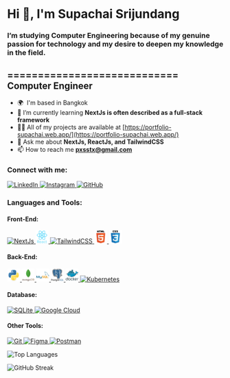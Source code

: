 # Hi 👋, I'm Supachai Srijundang
### I’m studying Computer Engineering because of my genuine passion for technology and my desire to deepen my knowledge in the field.
============================  
Computer Engineer 
----------------- 
- 🌍  I'm based in Bangkok
- 🌱 I’m currently learning **NextJs is often described as a full-stack framework**
- 👨‍💻 All of my projects are available at [https://portfolio-supachai.web.app/](https://portfolio-supachai.web.app/)
- 💬 Ask me about **NextJs, ReactJs, and TailwindCSS**
- 📫 How to reach me **pxsstx@gmail.com**

### Connect with me:
<p>
  <a href="https://linkedin.com/in/supachai-srijundang" target="_blank">
    <img src="https://raw.githubusercontent.com/rahuldkjain/github-profile-readme-generator/master/src/images/icons/Social/linked-in-alt.svg" alt="LinkedIn" height="30" width="30">
  </a>
  <a href="https://instagram.com/pxsstx" target="_blank">
    <img src="https://raw.githubusercontent.com/rahuldkjain/github-profile-readme-generator/master/src/images/icons/Social/instagram.svg" alt="Instagram" height="30" width="30">
  </a>
  <a href="https://github.com/pxsstx" target="_blank">
    <img src="https://raw.githubusercontent.com/rahuldkjain/github-profile-readme-generator/master/src/images/icons/Social/github.svg" alt="GitHub" height="30" width="30">
  </a>
</p>

### Languages and Tools:

#### Front-End:
<p>
  <a href="https://nextjs.org/" target="_blank">
    <img src="https://cdn.worldvectorlogo.com/logos/next-js.svg" alt="NextJs" width="30" height="30">
  </a>
  <a href="https://reactjs.org/" target="_blank">
    <img src="https://raw.githubusercontent.com/devicons/devicon/master/icons/react/react-original-wordmark.svg" alt="React" width="30" height="30" style="color: white;"">
  </a>
  <a href="https://tailwindcss.com/" target="_blank">
    <img src="https://www.vectorlogo.zone/logos/tailwindcss/tailwindcss-icon.svg" alt="TailwindCSS" width="30" height="30">
  </a>
  <a href="https://www.w3.org/html/" target="_blank">
    <img src="https://raw.githubusercontent.com/devicons/devicon/master/icons/html5/html5-original-wordmark.svg" alt="HTML5" width="30" height="30">
  </a>
  <a href="https://www.w3schools.com/css/" target="_blank">
    <img src="https://raw.githubusercontent.com/devicons/devicon/master/icons/css3/css3-original-wordmark.svg" alt="CSS3" width="30" height="30">
  </a>
</p>

#### Back-End:
<p>
  <a href="https://www.python.org/" target="_blank">
    <img src="https://raw.githubusercontent.com/devicons/devicon/master/icons/python/python-original.svg" alt="Python" width="30" height="30">
  </a>
  <a href="https://www.mongodb.com/" target="_blank">
    <img src="https://raw.githubusercontent.com/devicons/devicon/master/icons/mongodb/mongodb-original-wordmark.svg" alt="MongoDB" width="30" height="30">
  </a>
  <a href="https://www.mysql.com/" target="_blank">
    <img src="https://raw.githubusercontent.com/devicons/devicon/master/icons/mysql/mysql-original-wordmark.svg" alt="MySQL" width="30" height="30">
  </a>
  <a href="https://www.postgresql.org/" target="_blank">
    <img src="https://raw.githubusercontent.com/devicons/devicon/master/icons/postgresql/postgresql-original-wordmark.svg" alt="PostgreSQL" width="30" height="30">
  </a>
  <a href="https://www.docker.com/" target="_blank">
    <img src="https://raw.githubusercontent.com/devicons/devicon/master/icons/docker/docker-original-wordmark.svg" alt="Docker" width="30" height="30">
  </a>
  <a href="https://kubernetes.io/" target="_blank">
    <img src="https://www.vectorlogo.zone/logos/kubernetes/kubernetes-icon.svg" alt="Kubernetes" width="30" height="30">
  </a>
</p>

#### Database:
<p>
  <a href="https://www.sqlite.org/" target="_blank">
    <img src="https://www.vectorlogo.zone/logos/sqlite/sqlite-icon.svg" alt="SQLite" width="30" height="30">
  </a>
  
  <a href="https://cloud.google.com/" target="_blank">
    <img src="https://www.vectorlogo.zone/logos/google_cloud/google_cloud-icon.svg" alt="Google Cloud" width="30" height="30">
  </a>
</p>

#### Other Tools:
<p>
  <a href="https://git-scm.com/" target="_blank">
    <img src="https://www.vectorlogo.zone/logos/git-scm/git-scm-icon.svg" alt="Git" width="30" height="30">
  </a>
  <a href="https://www.figma.com/" target="_blank">
    <img src="https://www.vectorlogo.zone/logos/figma/figma-icon.svg" alt="Figma" width="30" height="30">
  </a>
  <a href="https://postman.com/" target="_blank">
    <img src="https://www.vectorlogo.zone/logos/getpostman/getpostman-icon.svg" alt="Postman" width="30" height="30">
  </a>
</p>

![Top Languages](https://github-readme-stats.vercel.app/api/top-langs?username=pxsstx&show_icons=true&locale=en&layout=compact&theme=dark)

![GitHub Streak](https://github-readme-streak-stats.herokuapp.com/?user=pxsstx&theme=dark)
